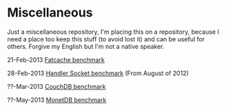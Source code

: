 Miscellaneous
=============================

Just a miscellaneous repository, I'm placing this on a repository, because I need a place too keep this stuff (to avoid lost it) and can be useful for others. Forgive my English but I'm not a native speaker.

21-Feb-2013 [Fatcache benchmark](https://github.com/entering/miscellaneous/blob/master/benchmarks/fatcache.md)

28-Feb-2013 [Handler Socket benchmark](https://github.com/entering/miscellaneous/blob/master/benchmarks/handler-socket.md) (From August of 2012)

??-Mar-2013 [CouchDB benchmark](https://github.com/entering/miscellaneous/blob/master/benchmarks/couchdb.md)

??-May-2013 [MonetDB benchmark](https://github.com/entering/miscellaneous/blob/master/benchmarks/monetdb.md)
